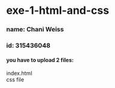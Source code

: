 # exe-1-html-and-css

### name: Chani Weiss
### id: 315436048

#### you have to upload 2 files:  
index.html  
css file  
